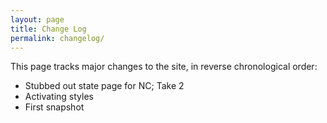```yaml
---
layout: page
title: Change Log
permalink: changelog/
---
```


This page tracks major changes to the site, in reverse chronological order:

- Stubbed out state page for NC; Take 2
- Activating styles
- First snapshot
